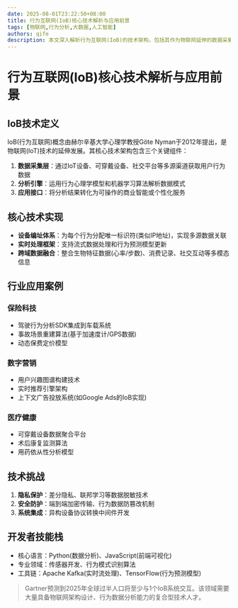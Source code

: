 ```yaml
---
date: 2025-08-01T23:22:50+08:00
title: 行为互联网(IoB)核心技术解析与应用前景
tags: [物联网,行为分析,大数据,人工智能]
authors: qife
description: 本文深入解析行为互联网(IoB)的技术架构，包括其作为物联网延伸的数据采集方式、行为心理学与数据分析的跨学科融合，以及在保险、数字营销、医疗等领域的实际应用场景与技术挑战。
---
```


# 行为互联网(IoB)核心技术解析与应用前景

## IoB技术定义
IoB(行为互联网)概念由赫尔辛基大学心理学教授Göte Nyman于2012年提出，是物联网(IoT)技术的延伸发展。其核心技术架构包含三个关键组件：
1. **数据采集层**：通过IoT设备、可穿戴设备、社交平台等多源渠道获取用户行为数据
2. **分析引擎**：运用行为心理学模型和机器学习算法解析数据模式
3. **应用接口**：将分析结果转化为可操作的商业智能或个性化服务

## 核心技术实现
- **设备编址体系**：为每个行为分配唯一标识符(类似IP地址)，实现多源数据关联
- **实时处理框架**：支持流式数据处理和行为预测模型更新
- **跨域数据融合**：整合生物特征数据(心率/步数)、消费记录、社交互动等多模态信息

## 行业应用案例
### 保险科技
- 驾驶行为分析SDK集成到车载系统
- 事故场景重建算法(基于加速度计/GPS数据)
- 动态保费定价模型

### 数字营销
- 用户兴趣图谱构建技术
- 实时推荐引擎架构
- 上下文广告投放系统(如Google Ads的IoB实现)

### 医疗健康
- 可穿戴设备数据聚合平台
- 术后康复监测算法
- 用药依从性分析模型

## 技术挑战
1. **隐私保护**：差分隐私、联邦学习等数据脱敏技术
2. **安全防护**：端到端加密传输、行为数据防篡改机制
3. **系统集成**：异构设备协议转换中间件开发

## 开发者技能栈
- 核心语言：Python(数据分析)、JavaScript(前端可视化)
- 专业领域：传感器开发、行为模式识别算法
- 工具链：Apache Kafka(实时流处理)、TensorFlow(行为预测模型)

> Gartner预测到2025年全球过半人口将至少与1个IoB系统交互。该领域需要大量具备物联网架构设计、行为数据分析能力的复合型技术人才。